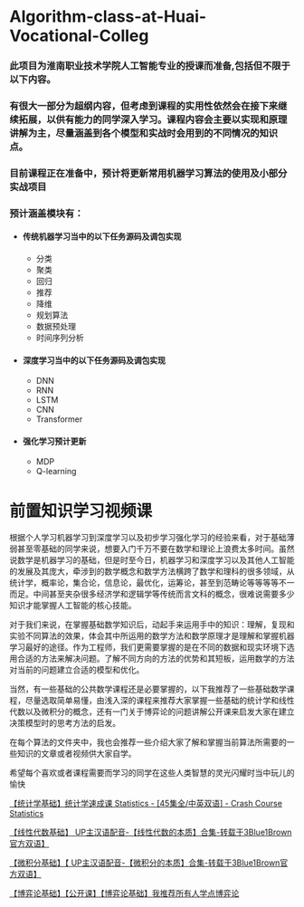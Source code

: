 # Algorithm-class-at-Huai-Vocational-Colleg

### 此项目为淮南职业技术学院人工智能专业的授课而准备,包括但不限于以下内容。

### 有很大一部分为超纲内容，但考虑到课程的实用性依然会在接下来继续拓展，以供有能力的同学深入学习。课程内容会主要以实现和原理讲解为主，尽量涵盖到各个模型和实战时会用到的不同情况的知识点。

### 目前课程正在准备中，预计将更新常用机器学习算法的使用及小部分实战项目

### 预计涵盖模块有：

* #### 传统机器学习当中的以下任务源码及调包实现

  * 分类
  * 聚类
  * 回归
  * 推荐
  * 降维
  * 规划算法
  * 数据预处理
  * 时间序列分析
* #### 深度学习当中的以下任务源码及调包实现

  * DNN
  * RNN
  * LSTM
  * CNN
  * Transformer
* #### 强化学习预计更新

  * MDP
  * Q-learning

# 前置知识学习视频课

根据个人学习机器学习到深度学习以及初步学习强化学习的经验来看，对于基础薄弱甚至零基础的同学来说，想要入门千万不要在数学和理论上浪费太多时间。虽然说数学是机器学习的基础，但是时至今日，机器学习和深度学习以及其他人工智能的发展及其庞大，牵涉到的数学概念和数学方法横跨了数学和理科的很多领域，从统计学，概率论，集合论，信息论，最优化，运筹论，甚至到范畴论等等等等不一而足。中间甚至夹杂很多经济学和逻辑学等传统而言文科的概念，很难说需要多少知识才能掌握人工智能的核心技能。

对于我们来说，在掌握基础数学知识后，动起手来运用手中的知识：理解，复现和实验不同算法的效果，体会其中所运用的数学方法和数学原理才是理解和掌握机器学习最好的途径。作为工程师，我们更需要掌握的是在不同的数据和现实环境下选用合适的方法来解决问题。了解不同方向的方法的优势和其短板，运用数学的方法对当前的问题建立合适的模型和优化。

当然，有一些基础的公共数学课程还是必要掌握的，以下我推荐了一些基础数学课程，尽量选取简单易懂，由浅入深的课程来推荐大家掌握一些基础的统计学和线性代数以及微积分的概念，还有一门关于博弈论的问题讲解公开课来启发大家在建立决策模型时的思考方法的启发。

在每个算法的文件夹中，我也会推荐一些介绍大家了解和掌握当前算法所需要的一些知识的文章或者视频供大家自学。

希望每个喜欢或者课程需要而学习的同学在这些人类智慧的灵光闪耀时当中玩儿的愉快

[【统计学基础】统计学速成课 Statistics - [45集全/中英双语] - Crash Course Statistics](https://www.bilibili.com/video/av84276673/?p=&vd_source=ce2c265fe654b727a504cf64875b6105)

[【线性代数基础】 UP主汉语配音-【线性代数的本质】合集-转载于3Blue1Brown官方双语】](https://www.bilibili.com/video/BV1ib411t7YR/?spm_id_from=333.337.search-card.all.click&vd_source=ce2c265fe654b727a504cf64875b6105)

[【微积分基础】【 UP主汉语配音-【微积分的本质】合集-转载于3Blue1Brown官方双语】](https://www.bilibili.com/video/BV1ob411y7L9/?spm_id_from=333.337.search-card.all.click&vd_source=ce2c265fe654b727a504cf64875b6105)

[【博弈论基础】【公开课】【博弈论基础】我推荐所有人学点博弈论](https://www.bilibili.com/video/BV1eT411A7d1/?vd_source=ce2c265fe654b727a504cf64875b6105)
